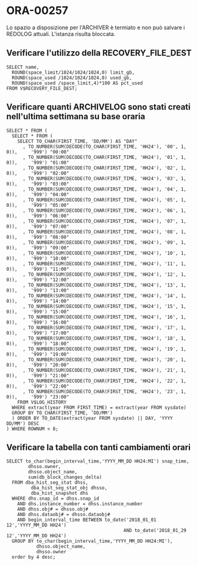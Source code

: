 # ORA-00257

Lo spazio a disposizione per l'ARCHIVER è termiato e non può salvare i REDOLOG attuali. L'istanza risulta bloccata.

## Verificare l'utilizzo della RECOVERY_FILE_DEST

    SELECT name,
      ROUND(space_limit/1024/1024/1024,0) limit_gb,
      ROUND(space_used /1024/1024/1024,0) used_gb,
      ROUND(space_used /space_limit,4)*100 AS pct_used
    FROM V$RECOVERY_FILE_DEST;

## Verificare quanti ARCHIVELOG sono stati creati nell'ultima settimana su base oraria

    SELECT * FROM (
      SELECT * FROM (
        SELECT TO_CHAR(FIRST_TIME, 'DD/MM') AS "DAY"
          , TO_NUMBER(SUM(DECODE(TO_CHAR(FIRST_TIME, 'HH24'), '00', 1, 0)),     '999') "00:00"
          , TO_NUMBER(SUM(DECODE(TO_CHAR(FIRST_TIME, 'HH24'), '01', 1, 0)),     '999') "01:00"
          , TO_NUMBER(SUM(DECODE(TO_CHAR(FIRST_TIME, 'HH24'), '02', 1, 0)),     '999') "02:00"
          , TO_NUMBER(SUM(DECODE(TO_CHAR(FIRST_TIME, 'HH24'), '03', 1, 0)),     '999') "03:00"
          , TO_NUMBER(SUM(DECODE(TO_CHAR(FIRST_TIME, 'HH24'), '04', 1, 0)),     '999') "04:00"
          , TO_NUMBER(SUM(DECODE(TO_CHAR(FIRST_TIME, 'HH24'), '05', 1, 0)),     '999') "05:00"
          , TO_NUMBER(SUM(DECODE(TO_CHAR(FIRST_TIME, 'HH24'), '06', 1, 0)),     '999') "06:00"
          , TO_NUMBER(SUM(DECODE(TO_CHAR(FIRST_TIME, 'HH24'), '07', 1, 0)),     '999') "07:00"
          , TO_NUMBER(SUM(DECODE(TO_CHAR(FIRST_TIME, 'HH24'), '08', 1, 0)),     '999') "08:00"
          , TO_NUMBER(SUM(DECODE(TO_CHAR(FIRST_TIME, 'HH24'), '09', 1, 0)),     '999') "09:00"
          , TO_NUMBER(SUM(DECODE(TO_CHAR(FIRST_TIME, 'HH24'), '10', 1, 0)),     '999') "10:00"
          , TO_NUMBER(SUM(DECODE(TO_CHAR(FIRST_TIME, 'HH24'), '11', 1, 0)),     '999') "11:00"
          , TO_NUMBER(SUM(DECODE(TO_CHAR(FIRST_TIME, 'HH24'), '12', 1, 0)),     '999') "12:00"
          , TO_NUMBER(SUM(DECODE(TO_CHAR(FIRST_TIME, 'HH24'), '13', 1, 0)),     '999') "13:00"
          , TO_NUMBER(SUM(DECODE(TO_CHAR(FIRST_TIME, 'HH24'), '14', 1, 0)),     '999') "14:00"
          , TO_NUMBER(SUM(DECODE(TO_CHAR(FIRST_TIME, 'HH24'), '15', 1, 0)),     '999') "15:00"
          , TO_NUMBER(SUM(DECODE(TO_CHAR(FIRST_TIME, 'HH24'), '16', 1, 0)),     '999') "16:00"
          , TO_NUMBER(SUM(DECODE(TO_CHAR(FIRST_TIME, 'HH24'), '17', 1, 0)),     '999') "17:00"
          , TO_NUMBER(SUM(DECODE(TO_CHAR(FIRST_TIME, 'HH24'), '18', 1, 0)),     '999') "18:00"
          , TO_NUMBER(SUM(DECODE(TO_CHAR(FIRST_TIME, 'HH24'), '19', 1, 0)),     '999') "19:00"
          , TO_NUMBER(SUM(DECODE(TO_CHAR(FIRST_TIME, 'HH24'), '20', 1, 0)),     '999') "20:00"
          , TO_NUMBER(SUM(DECODE(TO_CHAR(FIRST_TIME, 'HH24'), '21', 1, 0)),     '999') "21:00"
          , TO_NUMBER(SUM(DECODE(TO_CHAR(FIRST_TIME, 'HH24'), '22', 1, 0)),     '999') "22:00"
          , TO_NUMBER(SUM(DECODE(TO_CHAR(FIRST_TIME, 'HH24'), '23', 1, 0)),     '999') "23:00"
        FROM V$LOG_HISTORY
      WHERE extract(year FROM FIRST_TIME) = extract(year FROM sysdate)
      GROUP BY TO_CHAR(FIRST_TIME, 'DD/MM')
      ) ORDER BY TO_DATE(extract(year FROM sysdate) || DAY, 'YYYY     DD/MM') DESC
    ) WHERE ROWNUM < 8;

## Verificare la tabella con tanti cambiamenti orari

    SELECT to_char(begin_interval_time,'YYYY_MM_DD HH24:MI') snap_time,
            dhsso.owner,
            dhsso.object_name,
            sum(db_block_changes_delta)
      FROM dba_hist_seg_stat dhss,
             dba_hist_seg_stat_obj dhsso,
             dba_hist_snapshot dhs
      WHERE dhs.snap_id = dhss.snap_id
        AND dhs.instance_number = dhss.instance_number
        AND dhss.obj# = dhsso.obj#
        AND dhss.dataobj# = dhsso.dataobj#
        AND begin_interval_time BETWEEN to_date('2018_01_01 12','YYYY_MM_DD HH24')
                                               AND to_date('2018_01_29 12','YYYY_MM_DD HH24')
      GROUP BY to_char(begin_interval_time,'YYYY_MM_DD HH24:MI'),
               dhsso.object_name,
               dhsso.owner
      order by 4 desc;
